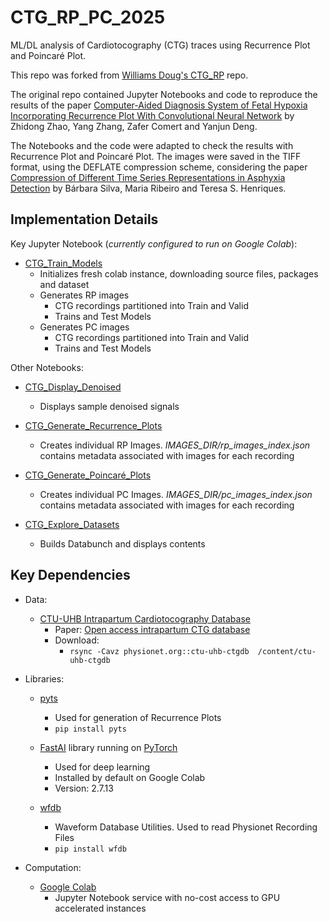 # CTG_RP_PC_2025
ML/DL analysis of Cardiotocography (CTG) traces using Recurrence Plot and Poincaré Plot.

This repo was forked from [Williams Doug's CTG_RP](https://github.com/williamsdoug/CTG_RP) repo.

The original repo contained Jupyter Notebooks and code to reproduce the results of the paper [Computer-Aided Diagnosis System of Fetal Hypoxia Incorporating Recurrence Plot With Convolutional Neural Network](https://www.frontiersin.org/articles/10.3389/fphys.2019.00255/full)
 by Zhidong Zhao, Yang Zhang, Zafer Comert and Yanjun Deng.

The Notebooks and the code were adapted to check the results with Recurrence Plot and Poincaré Plot. The images were saved in the TIFF format, using the DEFLATE compression scheme, considering the paper [Compression of Different Time Series Representations in Asphyxia Detection](https://ieeexplore.ieee.org/iel7/9991246/9991267/09991468.pdf)
 by Bárbara Silva, Maria Ribeiro and Teresa S. Henriques.

## Implementation Details

Key Jupyter Notebook (_currently configured to run on Google Colab_):
- [CTG_Train_Models](https://github.com/andrecoimbra/CTG_RP_PC_2025/blob/main/CTG_Train_Models.ipynb)
  - Initializes fresh colab instance, downloading source files, packages and dataset
  - Generates RP images
     - CTG recordings partitioned into Train and Valid
     - Trains and Test Models
  - Generates PC images
     - CTG recordings partitioned into Train and Valid
     - Trains and Test Models
    
Other Notebooks:
- [CTG_Display_Denoised](https://github.com/andrecoimbra/CTG_RP_PC_2025/blob/main/CTG_Display_Denoised.ipynb)
  - Displays sample denoised signals
  
- [CTG_Generate_Recurrence_Plots](https://github.com/andrecoimbra/CTG_RP_PC_2025/blob/main/CTG_Generate_Recurrence_Plots.ipynb)
  - Creates individual RP Images.  _IMAGES_DIR/rp_images_index.json_ contains metadata associated with images for each recording
 
- [CTG_Generate_Poincaré_Plots](https://github.com/andrecoimbra/CTG_RP_PC_2025/blob/main/CTG_Generate_Poincare_Plots.ipynb)
  - Creates individual PC Images.  _IMAGES_DIR/pc_images_index.json_ contains metadata associated with images for each recording
  
- [CTG_Explore_Datasets](https://github.com/andrecoimbra/CTG_RP_PC_2025/blob/main/CTG_Explore_Datasets.ipynb)
  - Builds Databunch and displays contents


## Key Dependencies

- Data: 
  - [CTU-UHB Intrapartum Cardiotocography Database](https://physionet.org/physiobank/database/ctu-uhb-ctgdb/)
    - Paper: [Open access intrapartum CTG database](https://bmcpregnancychildbirth.biomedcentral.com/track/pdf/10.1186/1471-2393-14-16)
    - Download: 
      - `rsync -Cavz physionet.org::ctu-uhb-ctgdb  /content/ctu-uhb-ctgdb`

- Libraries:
  - [pyts](https://pyts.readthedocs.io/en/latest/)
    - Used for generation of Recurrence Plots
    - `pip install pyts`
      
  - [FastAI](https://docs.fast.ai/) library running on [PyTorch](https://pytorch.org/)
    - Used for deep learning
    - Installed by default on Google Colab
    - Version: 2.7.13
      
  - [wfdb](https://wfdb.readthedocs.io/en/latest/index.html)
    - Waveform Database Utilities.  Used to read Physionet Recording Files
    - `pip install wfdb`
    
- Computation:
  - [Google Colab](https://colab.research.google.com)
    - Jupyter Notebook service with no-cost access to GPU accelerated instances
